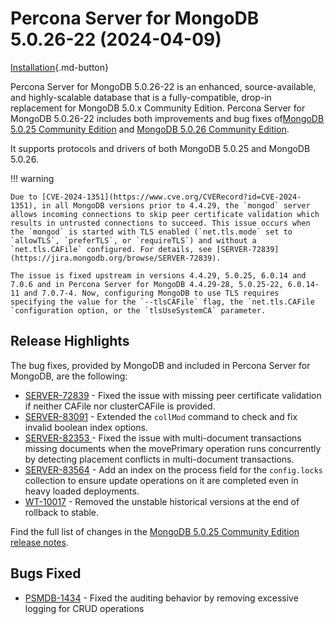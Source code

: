 # Percona Server for MongoDB 5.0.26-22 (2024-04-09)

[Installation](../install/index.md){.md-button}

Percona Server for MongoDB 5.0.26-22 is an enhanced, source-available, and highly-scalable database that is a
fully-compatible, drop-in replacement for MongoDB 5.0.x Community Edition. Percona Server for MongoDB 5.0.26-22 includes both improvements and bug fixes of[MongoDB 5.0.25 Community Edition](https://www.mongodb.com/docs/manual/release-notes/5.0/#5.0.25---february-28--2024) and [MongoDB 5.0.26 Community Edition](https://www.mongodb.com/docs/manual/release-notes/5.0/#5.0.26---mar-26--2024).

It supports protocols and drivers of both MongoDB 5.0.25 and MongoDB 5.0.26.

!!! warning

    Due to [CVE-2024-1351](https://www.cve.org/CVERecord?id=CVE-2024-1351), in all MongoDB versions prior to 4.4.29, the `mongod` server allows incoming connections to skip peer certificate validation which results in untrusted connections to succeed. This issue occurs when the `mongod` is started with TLS enabled (`net.tls.mode` set to `allowTLS`, `preferTLS`, or `requireTLS`) and without a `net.tls.CAFile` configured. For details, see [SERVER-72839](https://jira.mongodb.org/browse/SERVER-72839).

    The issue is fixed upstream in versions 4.4.29, 5.0.25, 6.0.14 and 7.0.6 and in Percona Server for MongoDB 4.4.29-28, 5.0.25-22, 6.0.14-11 and 7.0.7-4. Now, configuring MongoDB to use TLS requires specifying the value for the `--tlsCAFile` flag, the `net.tls.CAFile `configuration option, or the `tlsUseSystemCA` parameter.

## Release Highlights

The bug fixes, provided by MongoDB and included in Percona Server for MongoDB, are the following:

* [SERVER-72839](https://jira.mongodb.org/browse/SERVER-72839) - Fixed the issue with missing peer certificate validation if neither CAFile nor clusterCAFile is provided.
* [SERVER-83091](https://jira.mongodb.org/browse/SERVER-83091) - Extended the `collMod` command to check and fix invalid boolean index options.
* [SERVER-82353 ](https://jira.mongodb.org/browse/SERVER-82353) - Fixed the issue with multi-document transactions missing documents when the movePrimary operation runs concurrently by detecting placement conflicts in multi-document transactions.
* [SERVER-83564](https://jira.mongodb.org/browse/SERVER-83564) - Add an index on the process field for the `config.locks` collection to ensure update operations on it are completed even in heavy loaded deployments.
* [WT-10017](https://jira.mongodb.org/browse/WT-10017) - Removed the unstable historical versions at the end of rollback to stable.

Find the full list of changes in the [MongoDB 5.0.25 Community Edition release notes](https://www.mongodb.com/docs/manual/release-notes/5.0/#5.0.25---february-28--2024).

## Bugs Fixed

* [PSMDB-1434](https://perconadev.atlassian.net/browse/PSMDB-1434) - Fixed the auditing behavior by removing excessive logging for CRUD operations